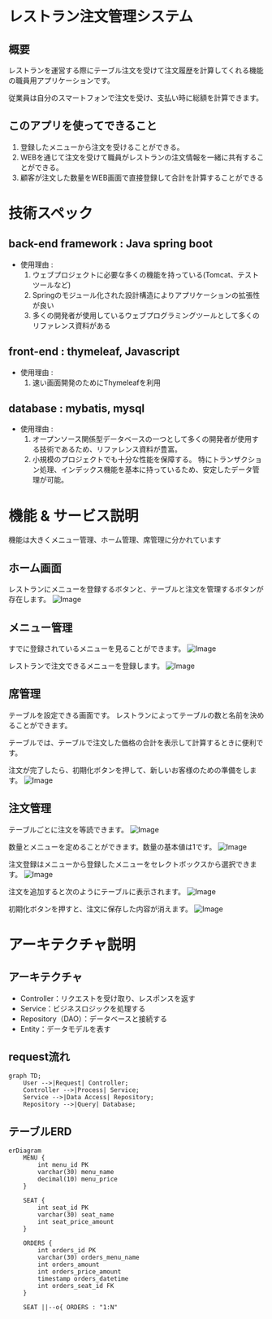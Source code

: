 # レストラン注文管理システム
## 概要
レストランを運営する際にテーブル注文を受けて注文履歴を計算してくれる機能の職員用アプリケーションです。

従業員は自分のスマートフォンで注文を受け、支払い時に総額を計算できます。

## このアプリを使ってできること
1. 登録したメニューから注文を受けることができる。
2. WEBを通じて注文を受けて職員がレストランの注文情報を一緒に共有することができる。
3. 顧客が注文した数量をWEB画面で直接登録して合計を計算することができる

# 技術スペック
## back-end framework : Java spring boot
- 使用理由 : 
  1. ウェブプロジェクトに必要な多くの機能を持っている(Tomcat、テストツールなど)
  2. Springのモジュール化された設計構造によりアプリケーションの拡張性が良い
  3. 多くの開発者が使用しているウェブプログラミングツールとして多くのリファレンス資料がある

## front-end : thymeleaf, Javascript
- 使用理由 :　
  1. 速い画面開発のためにThymeleafを利用

## database : mybatis, mysql
- 使用理由 : 
  1. オープンソース関係型データベースの一つとして多くの開発者が使用する技術であるため、リファレンス資料が豊富。
  2. 小規模のプロジェクトでも十分な性能を保障する。 特にトランザクション処理、インデックス機能を基本に持っているため、安定したデータ管理が可能。

# 機能 & サービス説明
機能は大きくメニュー管理、ホーム管理、席管理に分かれています

## ホーム画面
レストランにメニューを登録するボタンと、テーブルと注文を管理するボタンが存在します。
![Image](https://github.com/user-attachments/assets/f72d288e-9b73-4edd-8bab-2b3c18e1ba50)

## メニュー管理
すでに登録されているメニューを見ることができます。
![Image](https://github.com/user-attachments/assets/b8a98be7-084f-40e5-9e3f-a7ff0e6fa8e5)

レストランで注文できるメニューを登録します。
![Image](https://github.com/user-attachments/assets/7c5e7918-335c-4c63-bd36-fb3a05ce5582)

## 席管理
テーブルを設定できる画面です。 レストランによってテーブルの数と名前を決めることができます。

テーブルでは、テーブルで注文した価格の合計を表示して計算するときに便利です。

注文が完了したら、初期化ボタンを押して、新しいお客様のための準備をします。
![Image](https://github.com/user-attachments/assets/c55168bf-43d7-411c-826a-e3ec343c46ea)

## 注文管理
テーブルごとに注文を等読できます。
![Image](https://github.com/user-attachments/assets/6300761c-d17e-432e-89d7-a36eeb8c1237)

数量とメニューを定めることができます。数量の基本値は1です。
![Image](https://github.com/user-attachments/assets/0595caa0-332e-45dd-b8e7-ff3014db211b)

注文登録はメニューから登録したメニューをセレクトボックスから選択できます。
![Image](https://github.com/user-attachments/assets/9620bdbb-021d-4a4e-bedd-80344d592b7f)

注文を追加すると次のようにテーブルに表示されます。
![Image](https://github.com/user-attachments/assets/cd4c1f8f-1caa-4014-8e50-b87e0d16a753)

初期化ボタンを押すと、注文に保存した内容が消えます。
![Image](https://github.com/user-attachments/assets/59a05b44-0e5d-4a23-aa6f-768953bb1f1b)

# アーキテクチャ説明


## アーキテクチャ
- Controller：リクエストを受け取り、レスポンスを返す
- Service：ビジネスロジックを処理する
- Repository（DAO）：データベースと接続する
- Entity：データモデルを表す

## request流れ
```mermaid
graph TD;
    User -->|Request| Controller;
    Controller -->|Process| Service;
    Service -->|Data Access| Repository;
    Repository -->|Query| Database;
```

## テーブルERD
```mermaid
erDiagram
    MENU {
        int menu_id PK
        varchar(30) menu_name
        decimal(10) menu_price
    }
    
    SEAT {
        int seat_id PK
        varchar(30) seat_name
        int seat_price_amount
    }
    
    ORDERS {
        int orders_id PK
        varchar(30) orders_menu_name
        int orders_amount
        int orders_price_amount
        timestamp orders_datetime
        int orders_seat_id FK
    }

    SEAT ||--o{ ORDERS : "1:N"
```







